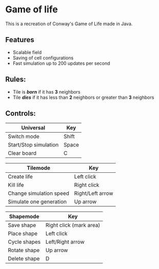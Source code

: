  # Game of life
 This is a recreation of Conway's Game of Life made in Java.

 ## Features
 * Scalable field
 * Saving of cell configurations
 * Fast simulation up to 200 updates per second

## Rules:
* Tile is _**born**_ if it has **3** neighbors
* Tile _**dies**_ if it has less than **2** neighbors or greater than **3** neighbors

## Controls:
|Universal              |Key    |
|-----------------------|-------|
| Switch mode           | Shift |
| Start/Stop simulation | Space |
| Clear board           | C     |

|Tilemode                 |Key               |
|-------------------------|------------------|
| Create life             | Left click       |
| Kill life               | Right click      |
| Change simulation speed | Right/Left arrow |
| Simulate one generation | Up arrow         |

|Shapemode     |Key                      |
|--------------|-------------------------|
| Save shape   | Right click (mark area) |
| Place shape  | Left click              |
| Cycle shapes | Left/Right arrow        |
| Rotate shape | Up arrow                |
| Delete shape | D                       |
